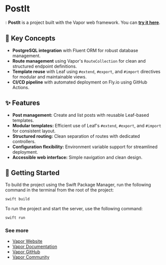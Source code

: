 # PostIt

💧 **PostIt** is a project built with the Vapor web framework. You can **[try it here](https://postit.fly.dev/)**.

## 🧠 Key Concepts

- **PostgreSQL integration** with Fluent ORM for robust database management.
- **Route management** using Vapor's `RouteCollection` for clean and structured endpoint definitions.
- **Template reuse** with Leaf using `#extend`, `#export`, and `#import` directives for modular and maintainable views.
- **CI/CD pipeline** with automated deployment on Fly.io using GitHub Actions.

## ✨ Features

- **Post management:** Create and list posts with reusable Leaf-based templates.
- **Modular templates:** Efficient use of Leaf's `#extend`, `#export`, and `#import` for consistent layout.
- **Structured routing:** Clean separation of routes with dedicated controllers.
- **Configuration flexibility:** Environment variable support for streamlined deployment.
- **Accessible web interface:** Simple navigation and clean design.

## 🚀 Getting Started

To build the project using the Swift Package Manager, run the following command in the terminal from the root of the project:
```bash
swift build
```

To run the project and start the server, use the following command:
```bash
swift run
```

### See more

- [Vapor Website](https://vapor.codes)
- [Vapor Documentation](https://docs.vapor.codes)
- [Vapor GitHub](https://github.com/vapor)
- [Vapor Community](https://github.com/vapor-community)

